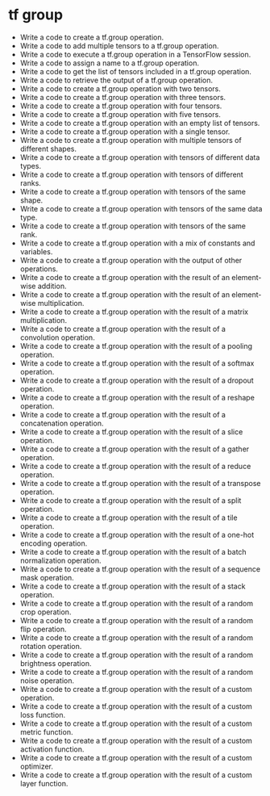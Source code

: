 # tf group

- Write a code to create a tf.group operation.
- Write a code to add multiple tensors to a tf.group operation.
- Write a code to execute a tf.group operation in a TensorFlow session.
- Write a code to assign a name to a tf.group operation.
- Write a code to get the list of tensors included in a tf.group operation.
- Write a code to retrieve the output of a tf.group operation.
- Write a code to create a tf.group operation with two tensors.
- Write a code to create a tf.group operation with three tensors.
- Write a code to create a tf.group operation with four tensors.
- Write a code to create a tf.group operation with five tensors.
- Write a code to create a tf.group operation with an empty list of tensors.
- Write a code to create a tf.group operation with a single tensor.
- Write a code to create a tf.group operation with multiple tensors of different shapes.
- Write a code to create a tf.group operation with tensors of different data types.
- Write a code to create a tf.group operation with tensors of different ranks.
- Write a code to create a tf.group operation with tensors of the same shape.
- Write a code to create a tf.group operation with tensors of the same data type.
- Write a code to create a tf.group operation with tensors of the same rank.
- Write a code to create a tf.group operation with a mix of constants and variables.
- Write a code to create a tf.group operation with the output of other operations.
- Write a code to create a tf.group operation with the result of an element-wise addition.
- Write a code to create a tf.group operation with the result of an element-wise multiplication.
- Write a code to create a tf.group operation with the result of a matrix multiplication.
- Write a code to create a tf.group operation with the result of a convolution operation.
- Write a code to create a tf.group operation with the result of a pooling operation.
- Write a code to create a tf.group operation with the result of a softmax operation.
- Write a code to create a tf.group operation with the result of a dropout operation.
- Write a code to create a tf.group operation with the result of a reshape operation.
- Write a code to create a tf.group operation with the result of a concatenation operation.
- Write a code to create a tf.group operation with the result of a slice operation.
- Write a code to create a tf.group operation with the result of a gather operation.
- Write a code to create a tf.group operation with the result of a reduce operation.
- Write a code to create a tf.group operation with the result of a transpose operation.
- Write a code to create a tf.group operation with the result of a split operation.
- Write a code to create a tf.group operation with the result of a tile operation.
- Write a code to create a tf.group operation with the result of a one-hot encoding operation.
- Write a code to create a tf.group operation with the result of a batch normalization operation.
- Write a code to create a tf.group operation with the result of a sequence mask operation.
- Write a code to create a tf.group operation with the result of a stack operation.
- Write a code to create a tf.group operation with the result of a random crop operation.
- Write a code to create a tf.group operation with the result of a random flip operation.
- Write a code to create a tf.group operation with the result of a random rotation operation.
- Write a code to create a tf.group operation with the result of a random brightness operation.
- Write a code to create a tf.group operation with the result of a random noise operation.
- Write a code to create a tf.group operation with the result of a custom operation.
- Write a code to create a tf.group operation with the result of a custom loss function.
- Write a code to create a tf.group operation with the result of a custom metric function.
- Write a code to create a tf.group operation with the result of a custom activation function.
- Write a code to create a tf.group operation with the result of a custom optimizer.
- Write a code to create a tf.group operation with the result of a custom layer function.